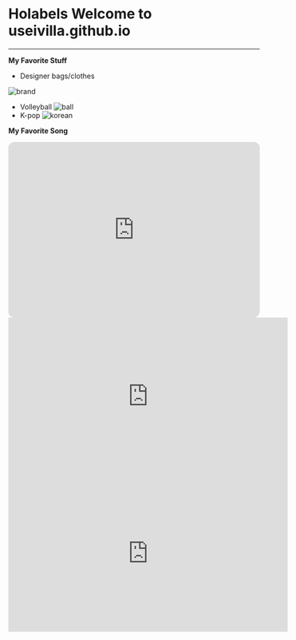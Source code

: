 # Holabels Welcome to useivilla.github.io
---
**My Favorite Stuff**
- Designer bags/clothes

![brand](https://miro.medium.com/max/800/0*iHzGFX15SmH2IgLF.jpg)
- Volleyball
![ball](https://www.rappler.com/tachyon/2022/06/Volleyball-livestream.jpg)
- K-pop
![korean](https://www.allkpop.com/upload/2022/03/content/311541/web_data/allkpop_1648756491_untitled-1.jpg)

**My Favorite Song**
<iframe style="border-radius:12px" src="https://open.spotify.com/embed/track/4RVwu0g32PAqgUiJoXsdF8?utm_source=generator" width="100%" height="352" frameBorder="0" allowfullscreen="" allow="autoplay; clipboard-write; encrypted-media; fullscreen; picture-in-picture" loading="lazy"></iframe>



<iframe width="560" height="315" src="https://www.youtube.com/embed/WyrZYGmoaFM" title="YouTube video player" frameborder="0" allow="accelerometer; autoplay; clipboard-write; encrypted-media; gyroscope; picture-in-picture" allowfullscreen></iframe>



<iframe width="560" height="315" src="https://www.youtube.com/embed/b1kbLwvqugk" title="YouTube video player" frameborder="0" allow="accelerometer; autoplay; clipboard-write; encrypted-media; gyroscope; picture-in-picture" allowfullscreen></iframe>
